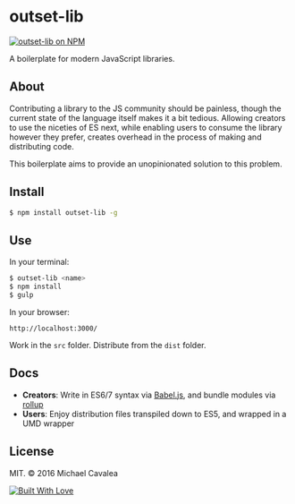 # outset-lib

[![outset-lib on NPM](https://img.shields.io/npm/v/outset-lib.svg?style=flat-square)](https://www.npmjs.com/package/outset-lib)

A boilerplate for modern JavaScript libraries.

## About

Contributing a library to the JS community should be painless, though the current state of the language itself makes it a bit tedious. Allowing creators to use the niceties of ES next, while enabling users to consume the library however they prefer, creates overhead in the process of making and distributing code.

This boilerplate aims to provide an unopinionated solution to this problem.

## Install

```bash
$ npm install outset-lib -g
```

## Use

In your terminal:

```bash
$ outset-lib <name>
$ npm install
$ gulp
```

In your browser:

```
http://localhost:3000/
```

Work in the `src` folder. Distribute from the `dist` folder.

## Docs

* **Creators**: Write in ES6/7 syntax via [Babel.js](https://babeljs.io/), and bundle modules via [rollup](https://github.com/rollup/rollup)
* **Users**: Enjoy distribution files transpiled down to ES5, and wrapped in a UMD wrapper

## License

MIT. © 2016 Michael Cavalea

[![Built With Love](http://forthebadge.com/images/badges/built-with-love.svg)](http://forthebadge.com)
